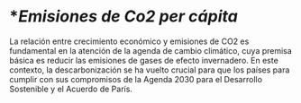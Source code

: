 # **Emisiones de Co2 per cápita*

La relación entre crecimiento económico y emisiones de CO2 es fundamental en la atención de la agenda de cambio climático, cuya premisa básica es reducir las emisiones de gases de efecto invernadero. En este contexto, la descarbonización se ha vuelto crucial para que los países para cumplir con sus compromisos de la Agenda 2030 para el Desarrollo Sostenible y el Acuerdo de París.
